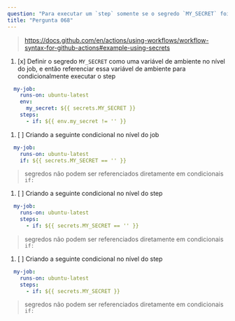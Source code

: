 ```yaml
---
question: "Para executar um `step` somente se o segredo `MY_SECRET` foi definido, você pode:"
title: "Pergunta 068"
---
```


> https://docs.github.com/en/actions/using-workflows/workflow-syntax-for-github-actions#example-using-secrets
1. [x] Definir o segredo `MY_SECRET` como uma variável de ambiente no nível do job, e então referenciar essa variável de ambiente para condicionalmente executar o step
```yaml
  my-job:
    runs-on: ubuntu-latest
    env:
      my_secret: ${{ secrets.MY_SECRET }}
    steps:
      - if: ${{ env.my_secret != '' }}
```
1. [ ] Criando a seguinte condicional no nível do job
```yaml
  my-job:
    runs-on: ubuntu-latest
    if: ${{ secrets.MY_SECRET == '' }}
```
> segredos não podem ser referenciados diretamente em condicionais `if:`
1. [ ] Criando a seguinte condicional no nível do step
```yaml
  my-job:
    runs-on: ubuntu-latest
    steps:
      - if: ${{ secrets.MY_SECRET == '' }}
```
> segredos não podem ser referenciados diretamente em condicionais `if:`
1. [ ] Criando a seguinte condicional no nível do step
```yaml
  my-job:
    runs-on: ubuntu-latest
    steps:
      - if: ${{ secrets.MY_SECRET }}
```
> segredos não podem ser referenciados diretamente em condicionais `if:`
